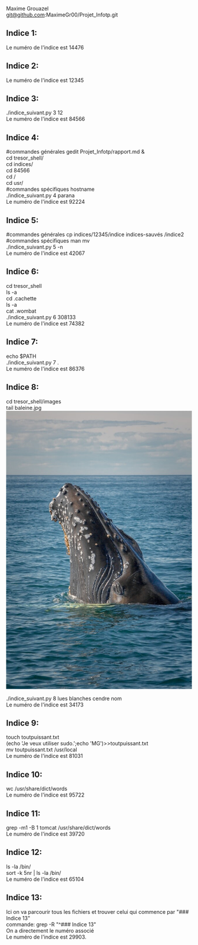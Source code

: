 Maxime Grouazel  
git@github.com:MaximeGr00/Projet_Infotp.git  
## Indice 1:
Le numéro de l'indice est 14476  
## Indice 2: 

Le numéro de l'indice est 12345  
## Indice 3:
./indice_suivant.py 3 12  
Le numéro de l'indice est 84566  
## Indice 4:
#commandes générales
gedit Projet_Infotp/rapport.md &  
cd tresor_shell/  
cd indices/  
cd 84566  
cd /   
cd usr/  
#commandes spécifiques
hostname  
./indice_suivant.py 4 parana  
Le numéro de l'indice est 92224  
## Indice 5:  
#commandes générales
cp indices/12345/indice indices-sauvés /indice2  
#commandes spécifiques
man mv  
./indice_suivant.py 5 -n  
Le numéro de l'indice est 42067  
## Indice 6:
cd tresor_shell  
ls -a  
cd .cachette  
ls -a  
cat .wombat  
./indice_suivant.py 6 308133  
Le numéro de l'indice est 74382  
## Indice 7:
echo $PATH  
./indice_suivant.py 7 .  
Le numéro de l'indice est 86376  
## Indice 8:
cd tresor_shell/images  
tail baleine.jpg  
![baleine](tresor_shell/images/baleine.jpg)  

./indice_suivant.py 8 lues blanches cendre nom  
Le numéro de l'indice est 34173  
## Indice 9:
touch toutpuissant.txt  
(echo 'Je veux utiliser sudo.';echo 'MG')>>toutpuissant.txt  
mv toutpuissant.txt /usr/local  
Le numéro de l'indice est 81031  
## Indice 10:
wc /usr/share/dict/words  
Le numéro de l'indice est 95722  
## Indice 11:
grep -m1 -B 1 tomcat /usr/share/dict/words  
Le numéro de l'indice est 39720  
## Indice 12:
ls -la /bin/  
sort -k 5nr | ls -la /bin/  
Le numéro de l'indice est 65104  
## Indice 13: 
Ici on va parcourir tous les fichiers et trouver celui qui commence par "### Indice 13"  
commande: grep -R "^### Indice 13"  
On a directement le numéro associé  
Le numéro de l'indice est 29903.  

